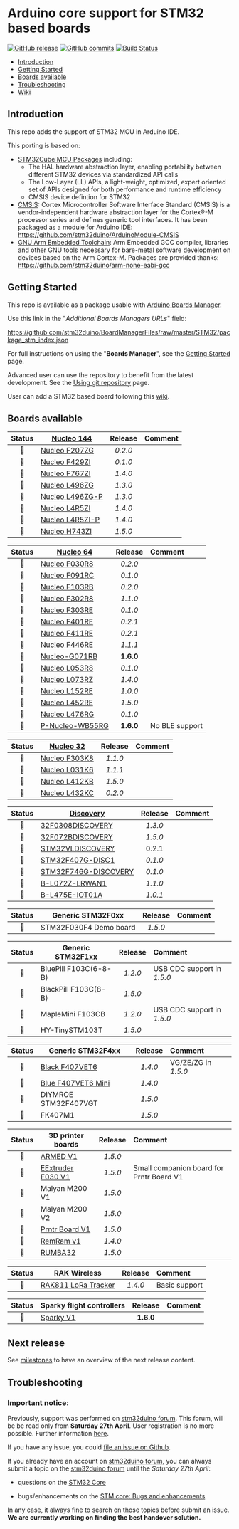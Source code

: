 # Arduino core support for STM32 based boards
[![GitHub release](https://img.shields.io/github/release/stm32duino/Arduino_Core_STM32.svg)](https://github.com/stm32duino/Arduino_Core_STM32/releases/latest)
[![GitHub commits](https://img.shields.io/github/commits-since/stm32duino/Arduino_Core_STM32/1.5.0.svg)](https://github.com/stm32duino/Arduino_Core_STM32/compare/1.5.0...master)
[![Build Status](https://travis-ci.com/stm32duino/Arduino_Core_STM32.svg?branch=master)](https://travis-ci.com/stm32duino/Arduino_Core_STM32)

* [Introduction](https://github.com/stm32duino/Arduino_Core_STM32#Introduction)<br>
* [Getting Started](https://github.com/stm32duino/Arduino_Core_STM32#getting-started)<br>
* [Boards available](https://github.com/stm32duino/Arduino_Core_STM32#boards-available)<br>
* [Troubleshooting](https://github.com/stm32duino/Arduino_Core_STM32#troubleshooting)<br>
* [Wiki](https://github.com/stm32duino/wiki/wiki/)

## Introduction

This repo adds the support of STM32 MCU in Arduino IDE.<br>

This porting is based on:
* [STM32Cube MCU Packages](https://www.st.com/en/embedded-software/stm32cube-mcu-packages.html) including:
    * The HAL hardware abstraction layer, enabling portability between different STM32 devices via standardized API calls
    * The Low-Layer (LL) APIs, a light-weight, optimized, expert oriented set of APIs designed for both performance and runtime efficiency
    * CMSIS device defintion for STM32
* [CMSIS](https://developer.arm.com/embedded/cmsis): Cortex Microcontroller Software Interface Standard (CMSIS) is a vendor-independent hardware abstraction layer for the Cortex®-M processor series and defines generic tool interfaces. It has been packaged as a module for Arduino IDE: https://github.com/stm32duino/ArduinoModule-CMSIS
* [GNU Arm Embedded Toolchain](https://developer.arm.com/open-source/gnu-toolchain/gnu-rm): Arm Embedded GCC compiler, libraries and other GNU tools necessary for bare-metal software development on devices based on the Arm Cortex-M. Packages are provided thanks: https://github.com/stm32duino/arm-none-eabi-gcc


## Getting Started

This repo is available as a package usable with [Arduino Boards Manager](https://www.arduino.cc/en/guide/cores).

Use this link in the "*Additional Boards Managers URLs*" field:

https://github.com/stm32duino/BoardManagerFiles/raw/master/STM32/package_stm_index.json


For full instructions on using the "**Boards Manager**", see the [Getting Started](https://github.com/stm32duino/wiki/wiki/Getting-Started) page.

Advanced user can use the repository to benefit from the latest development. See the [Using git repository](https://github.com/stm32duino/wiki/wiki/Using-git-repository) page.

User can add a STM32 based board following this [wiki](https://github.com/stm32duino/wiki/wiki/Add-a-new-variant-(board)).

## Boards available

| Status | [Nucleo 144](https://www.st.com/content/st_com/en/products/evaluation-tools/product-evaluation-tools/mcu-eval-tools/stm32-mcu-eval-tools/stm32-nucleo-boards.html) | Release | Comment |
| :---: | --- | :---: | :--- |
| :green_heart: | [Nucleo F207ZG](http://www.st.com/en/evaluation-tools/nucleo-f207zg.html) | *0.2.0* |  |
| :green_heart: | [Nucleo F429ZI](http://www.st.com/en/evaluation-tools/nucleo-f429zi.html) | *0.1.0* |  |
| :green_heart: | [Nucleo F767ZI](http://www.st.com/en/evaluation-tools/nucleo-f767zi.html) | *1.4.0* |  |
| :green_heart: | [Nucleo L496ZG](http://www.st.com/en/evaluation-tools/nucleo-l496zg.html) | *1.3.0* |  |
| :green_heart: | [Nucleo L496ZG-P](http://www.st.com/en/evaluation-tools/nucleo-l496zg-p.html) | *1.3.0* |  |
| :green_heart: | [Nucleo L4R5ZI](http://www.st.com/en/evaluation-tools/nucleo-l4r5zi.html) | *1.4.0* |  |
| :green_heart: | [Nucleo L4R5ZI-P](http://www.st.com/en/evaluation-tools/nucleo-l4r5zi-p.html) | *1.4.0* |  |
| :green_heart: | [Nucleo H743ZI](https://www.st.com/en/evaluation-tools/nucleo-h743zi.html) | *1.5.0* |  |

| Status | [Nucleo 64](https://www.st.com/content/st_com/en/products/evaluation-tools/product-evaluation-tools/mcu-eval-tools/stm32-mcu-eval-tools/stm32-nucleo-boards.html) | Release | Comment |
| :---: | --- | :---: | :--- |
| :green_heart: | [Nucleo F030R8](http://www.st.com/en/evaluation-tools/nucleo-f030r8.html) | *0.2.0* |  |
| :green_heart: | [Nucleo F091RC](http://www.st.com/en/evaluation-tools/nucleo-f091rc.html) | *0.1.0* |  |
| :green_heart: | [Nucleo F103RB](http://www.st.com/en/evaluation-tools/nucleo-f103rb.html) | *0.2.0* |  |
| :green_heart: | [Nucleo F302R8](http://www.st.com/en/evaluation-tools/nucleo-f302r8.html) | *1.1.0* |  |
| :green_heart: | [Nucleo F303RE](http://www.st.com/en/evaluation-tools/nucleo-f303re.html) | *0.1.0* |  |
| :green_heart: | [Nucleo F401RE](http://www.st.com/en/evaluation-tools/nucleo-f401re.html) | *0.2.1* |  |
| :green_heart: | [Nucleo F411RE](http://www.st.com/en/evaluation-tools/nucleo-f411re.html) | *0.2.1* |  |
| :green_heart: | [Nucleo F446RE](http://www.st.com/en/evaluation-tools/nucleo-f446re.html) | *1.1.1* |  |
| :yellow_heart: | [Nucleo-G071RB](https://www.st.com/en/evaluation-tools/nucleo-g071rb.html) | **1.6.0** |  |
| :green_heart: | [Nucleo L053R8](http://www.st.com/en/evaluation-tools/nucleo-l053r8.html) | *0.1.0* |  |
| :green_heart: | [Nucleo L073RZ](http://www.st.com/en/evaluation-tools/nucleo-l073rz.html) | *1.4.0* |  |
| :green_heart: | [Nucleo L152RE](http://www.st.com/en/evaluation-tools/nucleo-l152re.html) | *1.0.0* |  |
| :green_heart: | [Nucleo L452RE](http://www.st.com/en/evaluation-tools/nucleo-l452re.html) | *1.5.0* |  |
| :green_heart: | [Nucleo L476RG](http://www.st.com/en/evaluation-tools/nucleo-l476rg.html) | *0.1.0* |  |
| :yellow_heart: | [P-Nucleo-WB55RG](https://www.st.com/en/evaluation-tools/p-nucleo-wb55.html) | **1.6.0** | No BLE support |

| Status | [Nucleo 32](https://www.st.com/content/st_com/en/products/evaluation-tools/product-evaluation-tools/mcu-eval-tools/stm32-mcu-eval-tools/stm32-nucleo-boards.html) | Release | Comment |
| :---: | --- | :---: | :--- |
| :green_heart: | [Nucleo F303K8](http://www.st.com/en/evaluation-tools/nucleo-f303k8.html) | *1.1.0* |  |
| :green_heart: | [Nucleo L031K6](http://www.st.com/en/evaluation-tools/nucleo-l031k6.html) | *1.1.1* |  |
| :green_heart: | [Nucleo L412KB](http://www.st.com/en/evaluation-tools/nucleo-l412kb.html) | *1.5.0* |  |
| :green_heart: | [Nucleo L432KC](http://www.st.com/en/evaluation-tools/nucleo-l432kc.html) | *0.2.0* |  |

| Status | [Discovery](https://www.st.com/content/st_com/en/products/evaluation-tools/product-evaluation-tools/mcu-eval-tools/stm32-mcu-eval-tools/stm32-discovery-kits.html) | Release | Comment |
| :---: | --- | :---: | :--- |
| :green_heart: | [32F0308DISCOVERY](http://www.st.com/en/evaluation-tools/32f0308discovery.html) | *1.3.0* |  |
| :green_heart: | [32F072BDISCOVERY](https://www.st.com/en/evaluation-tools/32f072bdiscovery.html) | *1.5.0* |  |
| :green_heart: | [STM32VLDISCOVERY](https://community.st.com/external-link.jspa?url=http%3A%2F%2Fwww.st.com%2Fen%2Fevaluation-tools%2Fstm32vldiscovery.html) | 0.2.1 |  |
| :green_heart: | [STM32F407G-DISC1](http://www.st.com/en/evaluation-tools/stm32f4discovery.html) | *0.1.0* |  |
| :green_heart: | [STM32F746G-DISCOVERY](http://www.st.com/en/evaluation-tools/32f746gdiscovery.html) | *0.1.0* |  |
| :green_heart: | [B-L072Z-LRWAN1](http://www.st.com/en/evaluation-tools/b-l072z-lrwan1.html) | *1.1.0* |  |
| :green_heart: | [B-L475E-IOT01A](http://www.st.com/en/evaluation-tools/b-l475e-iot01a.html) | *1.0.1* |  |

| Status | Generic STM32F0xx | Release | Comment |
| :---: | --- | :---: | :--- |
| :green_heart: | STM32F030F4 Demo board | *1.5.0* |  |

| Status | Generic STM32F1xx | Release | Comment |
| :---: | --- | :---: | :--- |
| :green_heart: | BluePill F103C(6-8-B) | *1.2.0* | USB CDC support in *1.5.0* |
| :green_heart: | BlackPill F103C(8-B) | *1.5.0* |  |
| :green_heart: | MapleMini F103CB | *1.2.0* | USB CDC support in *1.5.0* |
| :green_heart: | HY-TinySTM103T | *1.5.0* |  |

| Status | Generic STM32F4xx | Release | Comment |
| :---: | --- | :---: | :--- |
| :green_heart: | [Black F407VET6](http://wiki.stm32duino.com/index.php?title=STM32F407#.22Black_VET6.22_STM32F407VET6_Variant) | *1.4.0* | VG/ZE/ZG in *1.5.0* |
| :green_heart: | [Blue F407VET6 Mini](http://wiki.stm32duino.com/index.php?title=Vcc-gnd.com_STM32F407VET6_Mini) | *1.4.0* |  |
| :green_heart: | DIYMROE STM32F407VGT | *1.5.0* |  |
| :green_heart: | FK407M1 | *1.5.0* |  |

| Status | 3D printer boards | Release | Comment |
| :---: | --- | :---: | :--- |
| :green_heart: | [ARMED V1](https://github.com/ktand/Armed) | *1.5.0* |  |
| :green_heart: | [EExtruder F030 V1](https://github.com/ghent360/PrntrBoard/tree/tmc2130-redesign/EExtruder) | *1.5.0* | Small companion board for Prntr Board V1 |
| :green_heart: | Malyan M200 V1 | *1.5.0* |  |
| :green_heart: | Malyan M200 V2 | *1.5.0* |  |
| :green_heart: | [Prntr Board V1](https://github.com/ghent360/PrntrBoard) | *1.5.0* |  |
| :green_heart: | [RemRam v1](https://github.com/hasenbanck/remram) | *1.4.0* |  |
| :green_heart: | [RUMBA32](https://github.com/Aus3D/RUMBA32) | *1.5.0* |  |

| Status | RAK Wireless | Release | Comment |
| :---: | --- | :---: | :--- |
| :green_heart: | [RAK811 LoRa Tracker](https://www.rakwireless.com/en/) | *1.4.0* | Basic support |

| Status | Sparky flight controllers | Release | Comment |
| :---: | --- | :---: | :--- |
| :yellow_heart: | [Sparky V1](https://github.com/TauLabs/TauLabs/wiki/Sparky) | **1.6.0** |  |

## Next release

  See [milestones](https://github.com/stm32duino/Arduino_Core_STM32/milestones) to have an overview of the next release content.

## Troubleshooting

### Important notice:
Previously, support was performed on [stm32duino forum](http://stm32duino.com). This forum, will be be read only from **Saturday 27th April**. User registration is no more possible. Further information [here](http://stm32duino.com/viewtopic.php?f=16&t=4540).

If you have any issue, you could [file an issue on Github](https://github.com/stm32duino/Arduino_Core_STM32/issues/new).

If you already have an account on [stm32duino forum](http://stm32duino.com), you can always submit a topic on the [stm32duino forum](http://stm32duino.com) until the _Saturday 27th April_:

 * questions on the [STM32 Core](http://stm32duino.com/viewforum.php?f=48)
 
 * bugs/enhancements on the [STM core: Bugs and enhancements](http://stm32duino.com/viewforum.php?f=49)

In any case, it always fine to search on those topics before submit an issue.
**We are currently working on finding the best handover solution.**
